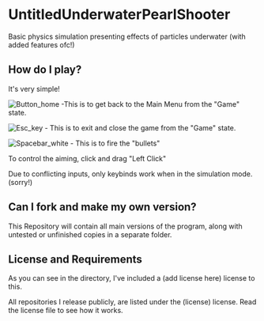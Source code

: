 # UntitledUnderwaterPearlShooter
Basic physics simulation presenting effects of particles underwater (with added features ofc!)

## How do I play?
It's very simple!

![Button_home](https://github.com/Leokayasen/UntitledUnderwaterPearlShooter/assets/74490542/a83919bc-5983-4500-9a35-cf5a420959c8) -This is to get back to the Main Menu from the "Game" state.

![Esc_key](https://github.com/Leokayasen/UntitledUnderwaterPearlShooter/assets/74490542/c1c9161e-7f8f-4272-91d7-571c8d93cc77) - This is to exit and close the game from the "Game" state.

![Spacebar_white](https://github.com/Leokayasen/UntitledUnderwaterPearlShooter/assets/74490542/c9ef834b-f1c4-4018-a53f-4a60d33e2670) - This is to fire the "bullets"

To control the aiming, click and drag "Left Click"


Due to conflicting inputs, only keybinds work when in the simulation mode. (sorry!)


## Can I fork and make my own version?
This Repository will contain all main versions of the program, along with untested or unfinished copies in a separate folder.


## License and Requirements
As you can see in the directory, I've included a (add license here) license to this.

All repositories I release publicly, are listed under the (license) license.
Read the license file to see how it works.
